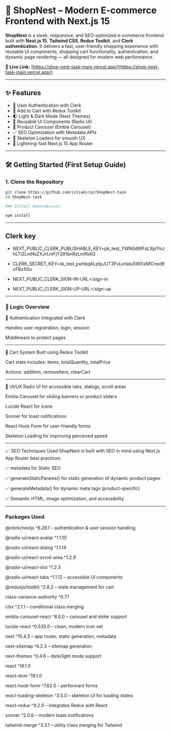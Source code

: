 # 🛒 ShopNest – Modern E-commerce Frontend with Next.js 15

**ShopNest** is a sleek, responsive, and SEO-optimized e-commerce frontend built with **Next.js 15**, **Tailwind CSS**, **Redux Toolkit**, and **Clerk authentication**. It delivers a fast, user-friendly shopping experience with reusable UI components, shopping cart functionality, authentication, and dynamic page rendering — all designed for modern web performance.

🔗 **Live Link:** [https://shop-nest-task-main.vercel.app/](https://shop-nest-task-main.vercel.app/)

---

## ✨ Features

- 🔐 User Authentication with Clerk
- 🛒 Add to Cart with Redux Toolkit
- 🌓 Light & Dark Mode (Next Themes)
- 🧱 Reusable UI Components (Radix UI)
- 🎡 Product Carousel (Embla Carousel)
- ✅ SEO Optimization with Metadata APIs
- 🧾 Skeleton Loaders for smooth UX
- 🚀 Lightning-fast Next.js 15 App Router

---

## 🛠️ Getting Started (First Setup Guide)

### 1. Clone the Repository

```bash
git clone https://github.com/istiakiraz/ShopNest-task
cd ShopNest-task

### Install Dependencies

npm install

```
---

## Clerk key

- NEXT_PUBLIC_CLERK_PUBLISHABLE_KEY=pk_test_YWN0dWFsLXplYnJhLTI2LmNsZXJrLmFjY291bnRzLmRldiQ
- CLERK_SECRET_KEY=sk_test_ywhbqALpIpJUT3FvLvrlatu5WXxNfCned9cFBx1I0u

- NEXT_PUBLIC_CLERK_SIGN-IN-URL=/sign-in
- NEXT_PUBLIC_CLERK_SIGN-UP-URL=/sign-up

---


 ### 🧠 Logic Overview


🔐 Authentication
Integrated with Clerk

Handles user registration, login, session

Middleware to protect pages

---

🛒 Cart System
Built using Redux Toolkit

Cart state includes: items, totalQuantity, totalPrice

Actions: addItem, removeItem, clearCart

---

🎨 UI/UX
Radix UI for accessible tabs, dialogs, scroll areas

Embla Carousel for sliding banners or product sliders

Lucide React for icons

Sonner for toast notifications

React Hook Form for user-friendly forms

Skeleton Loading for improving perceived speed

---

📈 SEO Techniques Used
ShopNest is built with SEO in mind using Next.js App Router best practices:

✅ metadata for Static SEO

✅ generateStaticParams() for static generation of dynamic product pages

✅ generateMetadata() for dynamic meta tags (product-specific)

✅ Semantic HTML, image optimization, and accessibility

---
### Packages Used

@clerk/nextjs ^6.28.1 – authentication & user session handling

@radix-ui/react-avatar ^1.1.10

@radix-ui/react-dialog ^1.1.14

@radix-ui/react-scroll-area ^1.2.9

@radix-ui/react-slot ^1.2.3

@radix-ui/react-tabs ^1.1.12 – accessible UI components

@reduxjs/toolkit ^2.8.2 – state management for cart

class-variance-authority ^0.7.1

clsx ^2.1.1 – conditional class merging

embla-carousel-react ^8.6.0 – carousel and slider support

lucide-react ^0.535.0 – clean, modern icon set

next ^15.4.5 – app router, static generation, metadata

next-sitemap ^4.2.3 – sitemap generation

next-themes ^0.4.6 – dark/light mode support

react ^19.1.0

react-dom ^19.1.0

react-hook-form ^7.62.0 – performant forms

react-loading-skeleton ^3.5.0 – skeleton UI for loading states

react-redux ^9.2.0 – integrates Redux with React

sonner ^2.0.6 – modern toast notifications

tailwind-merge ^3.3.1 – utility class merging for Tailwind





